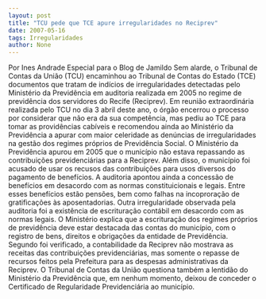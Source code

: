```yaml
---
layout: post
title: "TCU pede que TCE apure irregularidades no Reciprev"
date: 2007-05-16
tags: Irregularidades
author: None
---
```

Por Ines Andrade
Especial para o Blog de Jamildo
Sem alarde, o Tribunal de Contas da Uni&atilde;o (TCU) encaminhou ao Tribunal de Contas do Estado (TCE) documentos que tratam de ind&iacute;cios de irregularidades detectadas pelo Minist&eacute;rio da Previd&ecirc;ncia em auditoria realizada em 2005 no regime de previd&ecirc;ncia dos servidores do Recife (Reciprev). 
Em reuni&atilde;o extraordin&aacute;ria realizada pelo TCU no dia 3 abril deste ano, o &oacute;rg&atilde;o encerrou o processo por considerar que n&atilde;o era da sua compet&ecirc;ncia, mas pediu ao TCE para tomar as provid&ecirc;ncias cab&iacute;veis e recomendou ainda ao Minist&eacute;rio da Previd&ecirc;ncia a apurar com maior celeridade as den&uacute;ncias de irregularidades na gest&atilde;o dos regimes pr&oacute;prios de Previd&ecirc;ncia Social.
O Minist&eacute;rio da Previd&ecirc;ncia apurou em 2005 que o munic&iacute;pio n&atilde;o estava repassando as contribui&ccedil;&otilde;es previdenci&aacute;rias para a Reciprev. Al&eacute;m disso, o munic&iacute;pio foi acusado de usar os recusos das contribui&ccedil;&otilde;es para usos diversos do pagamento de benef&iacute;cios. A auditoria apontou ainda a concess&atilde;o de benef&iacute;cios em desacordo com as normas constituicionais e legais. Entre esses benef&iacute;cios est&atilde;o pens&otilde;es, bem como falhas na incoprora&ccedil;&atilde;o de gratifica&ccedil;&otilde;es &agrave;s aposentadorias. 
Outra irregularidade observada pela auditoria foi a exist&ecirc;ncia de escritura&ccedil;&atilde;o cont&aacute;bil em desacordo com as normas legais. O Minist&eacute;rio explica que a escritura&ccedil;&atilde;o dos regimes pr&oacute;prios de previd&ecirc;ncia deve estar destacada das contas do munic&iacute;pio, com o registro de bens, direitos e obriga&ccedil;&otilde;es da entidade de Previd&ecirc;ncia. Segundo foi verificado, a contabilidade da Reciprev n&atilde;o mostrava as receitas das contribui&ccedil;&otilde;es previdenci&aacute;rias, mas somente o repasse de recursos feitos pela Prefeitura para as despesas administrativas da Reciprev.
O Tribunal de Contas da Uni&atilde;o questiona tamb&eacute;m a lentid&atilde;o do Minist&eacute;rio da Previd&ecirc;ncia que, em nenhum momento, deixou de conceder o Certificado de Regularidade Previdenci&aacute;ria ao munic&iacute;pio. 
